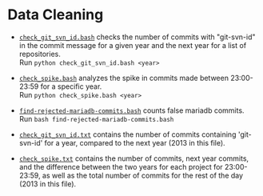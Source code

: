 # Data Cleaning

* [`check_git_svn_id.bash`](check_git_svn_id.bash) checks the number of commits with "git-svn-id" in the commit message
for a given year and the next year for a list of repositories.   
  Run `python check_git_svn_id.bash <year>`

* [`check_spike.bash`](check_spike.bash) analyzes the spike in commits made between 23:00-23:59 for a specific year.   
  Run `python check_spike.bash <year>`

* [`find-rejected-mariadb-commits.bash`](find-rejected-mariadb-commits.bash) counts false mariadb commits.   
  Run `bash find-rejected-mariadb-commits.bash`

* [`check_git_svn_id.txt`](check_git_svn_id.txt-projects.txt) contains the number of commits containing 'git-svn-id' for a year,
compared to the next year (2013 in this file).

* [`check_spike.txt`](check_spike.txt) contains the number of commits, next year commits, and the difference between the two years for each project for 23:00-23:59, as well as the total number of commits for the rest of the day (2013 in this file).
